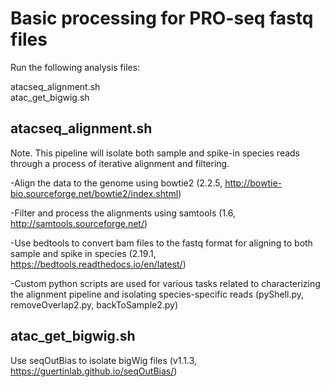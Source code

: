
# Basic processing for PRO-seq fastq files

Run the following analysis files:

atacseq_alignment.sh  
atac_get_bigwig.sh  

## atacseq_alignment.sh

Note. This pipeline will isolate both sample and spike-in species reads through a process of iterative alignment and filtering.

-Align the data to the genome using bowtie2 (2.2.5, http://bowtie-bio.sourceforge.net/bowtie2/index.shtml)

-Filter and process the alignments using samtools (1.6, http://samtools.sourceforge.net/)

-Use bedtools to convert bam files to the fastq format for aligning to both sample and spike in species (2.19.1, https://bedtools.readthedocs.io/en/latest/)

-Custom python scripts are used for various tasks related to characterizing the alignment pipeline and isolating species-specific reads (pyShell.py, removeOverlap2.py, backToSample2.py)

## atac_get_bigwig.sh

Use seqOutBias to isolate bigWig files (v1.1.3, https://guertinlab.github.io/seqOutBias/)
